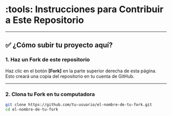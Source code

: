 # :tools: Instrucciones para Contribuir a Este Repositorio

---

## :white_check_mark: ¿Cómo subir tu proyecto aquí?

### 1. Haz un Fork de este repositorio

Haz clic en el botón **[Fork]** en la parte superior derecha de esta página.  
Esto creará una copia del repositorio en tu cuenta de GitHub.

---

### 2. Clona tu Fork en tu computadora

```bash
git clone https://github.com/tu-usuario/el-nombre-de-tu-fork.git
cd el-nombre-de-tu-fork
